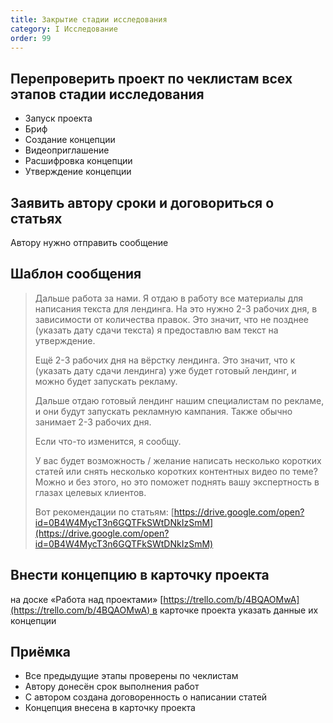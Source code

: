 ```yaml
---
title: Закрытие стадии исследования
category: I Исследование
order: 99
---
```


## Перепроверить проект по чеклистам всех этапов стадии исследования

* Запуск проекта
* Бриф
* Создание концепции
* Видеоприглашение
* Расшифровка концепции
* Утверждение концепции

## Заявить автору сроки и договориться о статьях

Автору нужно отправить сообщение

## Шаблон сообщения

> Дальше работа за нами. Я отдаю в работу все материалы для написания текста для лендинга. На это нужно 2-3 рабочих дня, в зависимости от количества правок. Это значит, что не позднее (указать дату сдачи текста) я предоставлю вам текст на утверждение.
>
> Ещё 2-3 рабочих дня на вёрстку лендинга. Это значит, что к (указать дату сдачи лендинга) уже будет готовый лендинг, и можно будет запускать рекламу.
>
> Дальше отдаю готовый лендинг нашим специалистам по рекламе, и они будут запускать рекламную кампания. Также обычно занимает 2-3 рабочих дня.
>
> Если что-то изменится, я сообщу.
>
> У вас будет возможность / желание написать несколько коротких статей или снять несколько коротких контентных видео по теме? Можно и без этого, но это поможет поднять вашу экспертность в глазах целевых клиентов.
>
> Вот рекомендации по статьям: [https://drive.google.com/open?id=0B4W4MycT3n6GQTFkSWtDNkIzSmM](https://drive.google.com/open?id=0B4W4MycT3n6GQTFkSWtDNkIzSmM)

## Внести концепцию в карточку проекта

на доске «Работа над проектами» [https://trello.com/b/4BQAOMwA](https://trello.com/b/4BQAOMwA) в карточке проекта указать данные их концепции

## Приёмка

* Все предыдущие этапы проверены по чеклистам
* Автору донесён срок выполнения работ
* С автором создана договоренность о написании статей
* Концепция внесена в карточку проекта
